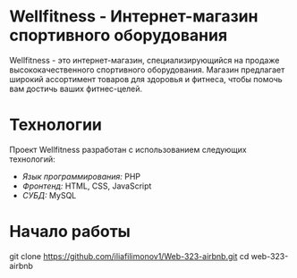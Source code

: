 # Wellfitness - Интернет-магазин спортивного оборудования

Wellfitness - это интернет-магазин, специализирующийся на продаже высококачественного спортивного оборудования. Магазин предлагает широкий ассортимент товаров для здоровья и фитнеса, чтобы помочь вам достичь ваших фитнес-целей.

# Технологии

Проект Wellfitness разработан с использованием следующих технологий:

- *Язык программирования:* PHP
- *Фронтенд:* HTML, CSS, JavaScript
- *СУБД:* MySQL

# Начало работы
git clone https://github.com/iliafilimonov1/Web-323-airbnb.git
cd web-323-airbnb

